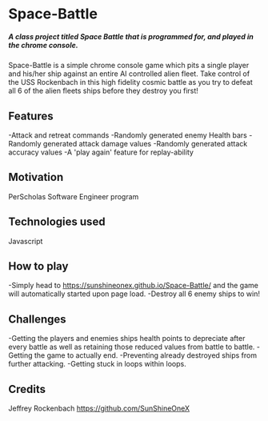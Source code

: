 # Space-Battle
##### A class project titled Space Battle that is  programmed for, and played in the chrome console. 
Space-Battle is a simple chrome console game which pits a single player and his/her ship against an entire AI controlled alien fleet. Take control of the USS Rockenbach
in this high fidelity cosmic battle as you try to defeat all 6 of the alien fleets ships before they destroy you first!

## Features
-Attack and retreat commands
-Randomly generated enemy Health bars 
-Randomly generated attack damage values
-Randomly generated attack accuracy values
-A 'play again' feature for replay-ability

## Motivation
PerScholas Software Engineer program

## Technologies used
Javascript

## How to play
-Simply head to https://sunshineonex.github.io/Space-Battle/ and the game will automatically started upon page load.
-Destroy all 6 enemy ships to win!

## Challenges
-Getting the players and enemies ships health points to depreciate after every battle as well as retaining those reduced values from battle to battle.
-Getting the game to actually end.
-Preventing already destroyed ships from further attacking.
-Getting stuck in loops within loops.


## Credits
Jeffrey Rockenbach https://github.com/SunShineOneX
